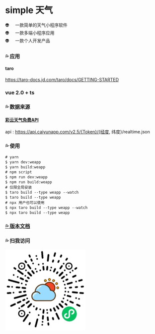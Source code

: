 # simple 天气
👽 &nbsp;&nbsp;&nbsp;&nbsp;一款简单的天气小程序软件  
👽 &nbsp;&nbsp;&nbsp;&nbsp;一款多端小程序应用  
👽 &nbsp;&nbsp;&nbsp;&nbsp;一款个人开发产品  

### 💦 应用
#### taro
https://taro-docs.jd.com/taro/docs/GETTING-STARTED
### vue 2.0 + ts

### 💦 数据来源
#### [彩云天气免费API](https://dashboard.caiyunapp.com)
api : https://api.caiyunapp.com/v2.5/{Token}/{经度, 纬度}/realtime.json

### 💦 使用
``````
# yarn
$ yarn dev:weapp
$ yarn build:weapp
# npm script
$ npm run dev:weapp
$ npm run build:weapp
# 仅限全局安装
$ taro build --type weapp --watch
$ taro build --type weapp
# npx 用户也可以使用
$ npx taro build --type weapp --watch
$ npx taro build --type weapp
``````
### [💦 版本文档](./upgrade/log.md)

### 💦 扫我访问
![code](./logo/wx-app-code.jpg)

